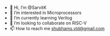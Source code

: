 - 👋 Hi, I’m @SarvitK
- 👀 I’m interested in Microprocessors
- 🌱 I’m currently learning Verilog
- 💞️ I’m looking to collaborate on RISC-V
- 📫 How to reach me shubhams.vld@gmail.com

<!---
SarvitK/SarvitK is a ✨ special ✨ repository because its `README.md` (this file) appears on your GitHub profile.
You can click the Preview link to take a look at your changes.
--->
